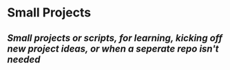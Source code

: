 # Small Projects
_Small projects or scripts, for learning, kicking off new project ideas, or when a seperate repo isn't needed_
---
